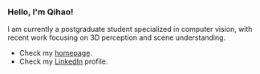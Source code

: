 ### Hello, I'm Qihao! 

<!--
**qihao-huang/qihao-huang** is a ✨ _special_ ✨ repository because its `README.md` (this file) appears on your GitHub profile.

Here are some ideas to get you started:

- 🔭 I’m currently working on ...
- 🌱 I’m currently learning ...
- 👯 I’m looking to collaborate on ...
- 🤔 I’m looking for help with ...
- 💬 Ask me about ...
- 📫 How to reach me: ...
- 😄 Pronouns: ...
- ⚡ Fun fact: ...
-->

I am currently a postgraduate student specialized in computer vision, with recent work focusing on 3D perception and scene understanding.
- Check my [homepage](https://huang.qihao.info/).
- Check my [LinkedIn](https://www.linkedin.com/in/qihaoo/) profile.
